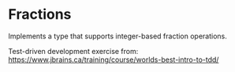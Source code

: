 # Fractions

Implements a type that supports integer-based fraction operations.

Test-driven development exercise from:
https://www.jbrains.ca/training/course/worlds-best-intro-to-tdd/
